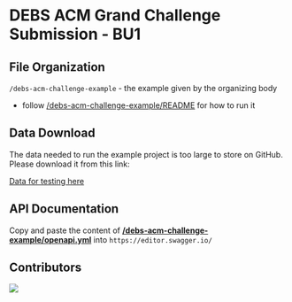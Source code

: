 # DEBS ACM Grand Challenge Submission - BU1

## File Organization
`/debs-acm-challenge-example` - the example given by the organizing body
- follow [/debs-acm-challenge-example/README](/debs-acm-challenge-example/README) for how to run it

## Data Download
The data needed to run the example project is too large to store on GitHub. Please download it from this link:

[Data for testing here](https://polimi365-my.sharepoint.com/personal/10565376_polimi_it/_layouts/15/onedrive.aspx?id=%2Fpersonal%2F10565376%5Fpolimi%5Fit%2FDocuments%2FDEBS25%20Grand%20Challenge%20Public&ga=1)


## API Documentation
Copy and paste the content of **[/debs-acm-challenge-example/openapi.yml](/debs-acm-challenge-example/openapi.yml)** into `https://editor.swagger.io/`

## Contributors 
<a href="https://contrib.rocks">
  <img src="https://contrib.rocks/image?repo=owenm-26/dems-acm-challenge-bu" />
</a>